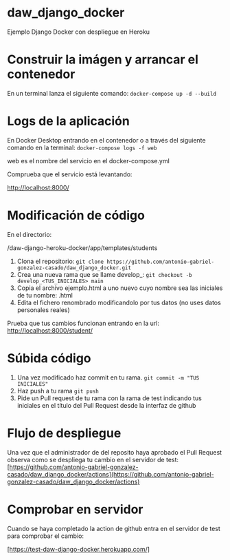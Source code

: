 # daw_django_docker
Ejemplo Django Docker con despliegue en Heroku

# Construir la imágen y arrancar el contenedor

En un terminal lanza el siguiente comando:
`docker-compose up -d --build`

# Logs de la aplicación
En Docker Desktop entrando en el contenedor o a través del siguiente comando en la terminal:
`docker-compose logs -f web`

web es el nombre del servicio en el docker-compose.yml

Comprueba que el servicio está levantando:

[http://localhost:8000/](http://localhost:8000/)

# Modificación de código
En el directorio:

/daw-django-heroku-docker/app/templates/students

1. Clona el repositorio:
`git clone https://github.com/antonio-gabriel-gonzalez-casado/daw_django_docker.git`
2. Crea una nueva rama que se llame develop_<TUSINICIALES>: 
`git checkout -b develop_<TUS_INICIALES> main`
3. Copia el archivo ejemplo.html a uno nuevo cuyo nombre sea las iniciales de tu nombre: <INICIALES>.html
4. Edita el fichero renombrado modificandolo por tus datos (no uses datos personales reales)

Prueba que tus cambios funcionan entrando en la url:
[http://localhost:8000/student/<iniciales>](http://localhost:8000/student/<iniciales>)

# Súbida código
1. Una vez modificado haz commit en tu rama.
`git commit -m "TUS INICIALES"`
2. Haz push a tu rama
`git push`
3. Pide un Pull request de tu rama con la rama de test indicando tus iniciales en el título del Pull Request desde la interfaz de github

# Flujo de despliegue
Una vez que el administrador de del reposito haya aprobado el Pull Request observa como se despliega tu cambio en el servidor de test:
[https://github.com/antonio-gabriel-gonzalez-casado/daw_django_docker/actions](https://github.com/antonio-gabriel-gonzalez-casado/daw_django_docker/actions) 

# Comprobar en servidor
Cuando se haya completado la action de github entra en el servidor de test para comprobar el cambio:

[https://test-daw-django-docker.herokuapp.com/]

